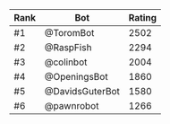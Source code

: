 Rank|Bot|Rating
---|---|---
#1|@ToromBot|2502
#2|@RaspFish|2294
#3|@colinbot|2004
#4|@OpeningsBot|1860
#5|@DavidsGuterBot|1580
#6|@pawnrobot|1266
